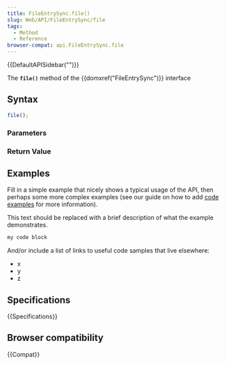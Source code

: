 ```yaml
---
title: FileEntrySync.file()
slug: Web/API/FileEntrySync/file
tags:
  - Method
  - Reference
browser-compat: api.FileEntrySync.file
---
```

{{DefaultAPISidebar("")}}

The **`file()`** method of the {{domxref("FileEntrySync")}} interface 

## Syntax

```js
file();
```

### Parameters



### Return Value



## Examples

Fill in a simple example that nicely shows a typical usage of the API, then perhaps some more complex examples (see our guide on how to add [code examples](/en-US/docs/MDN/Contribute/Structures/Code_examples) for more information).

This text should be replaced with a brief description of what the example demonstrates.

```js
my code block
```

And/or include a list of links to useful code samples that live elsewhere:

*   x
*   y
*   z

## Specifications

{{Specifications}}

## Browser compatibility

{{Compat}}

